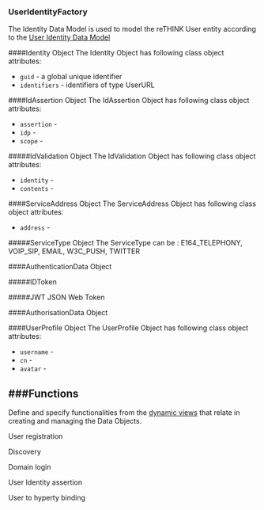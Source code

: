 ### UserIdentityFactory

The Identity Data Model is used to model the reTHINK User entity according to the [User Identity Data Model](https://github.com/reTHINK-project/architecture/tree/master/docs/datamodel/user-identity)

####Identity Object
The Identity Object has following class object attributes:
* ```guid``` - a global unique identifier
* ```identifiers``` -  identifiers of type UserURL

####IdAssertion Object
The IdAssertion  Object has following class object attributes:
* ```assertion``` - 
* ```idp``` -  
* ```scope``` -  

#####IdValidation Object
The IdValidation Object has following class object attributes:
* ```identity``` - 
* ```contents``` -  

####ServiceAddress Object
The ServiceAddress Object has following class object attributes:
* ```address``` -

#####ServiceType Object
The ServiceType can be : E164_TELEPHONY, VOIP_SIP, EMAIL, W3C_PUSH, TWITTER

####AuthenticationData Object

#####IDToken

#####JWT
JSON Web Token

####AuthorisationData Object

####UserProfile Object
The UserProfile Object has following class object attributes:
* ```username``` - 
* ```cn``` -  
* ```avatar``` -  

###Functions
-----------------------
Define and specify functionalities from the [dynamic views](https://github.com/reTHINK-project/core-framework/tree/master/docs/specs/runtime/dynamic-view) that relate in creating and managing the Data Objects.

User registration

Discovery

Domain login

User Identity assertion

User to hyperty binding


